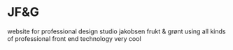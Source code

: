 # JF&G
website for professional design studio jakobsen frukt & grønt
using all kinds of professional front end technology
very cool

